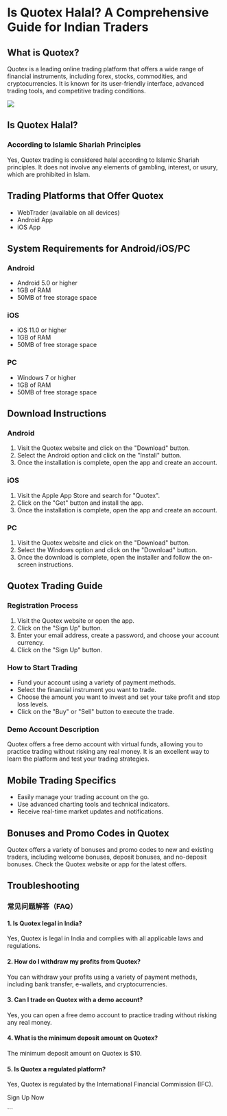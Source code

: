 # Is Quotex Halal? A Comprehensive Guide for Indian Traders

## What is Quotex?

Quotex is a leading online trading platform that offers a wide range of
financial instruments, including forex, stocks, commodities, and
cryptocurrencies. It is known for its user-friendly interface, advanced
trading tools, and competitive trading conditions.

[![](https://static.quotex.io/files/4_en/300_250.jpg)](https://traff.sbs/brokerqxlid)

## Is Quotex Halal?

### According to Islamic Shariah Principles

Yes, Quotex trading is considered halal according to Islamic Shariah
principles. It does not involve any elements of gambling, interest, or
usury, which are prohibited in Islam.

## Trading Platforms that Offer Quotex

-   WebTrader (available on all devices)
-   Android App
-   iOS App

## System Requirements for Android/iOS/PC

### Android

-   Android 5.0 or higher
-   1GB of RAM
-   50MB of free storage space

### iOS

-   iOS 11.0 or higher
-   1GB of RAM
-   50MB of free storage space

### PC

-   Windows 7 or higher
-   1GB of RAM
-   50MB of free storage space

## Download Instructions

### Android

1.  Visit the Quotex website and click on the "Download" button.
2.  Select the Android option and click on the "Install" button.
3.  Once the installation is complete, open the app and create an
    account.

### iOS

1.  Visit the Apple App Store and search for "Quotex".
2.  Click on the "Get" button and install the app.
3.  Once the installation is complete, open the app and create an
    account.

### PC

1.  Visit the Quotex website and click on the "Download" button.
2.  Select the Windows option and click on the "Download" button.
3.  Once the download is complete, open the installer and follow the
    on-screen instructions.

## Quotex Trading Guide

### Registration Process

1.  Visit the Quotex website or open the app.
2.  Click on the "Sign Up" button.
3.  Enter your email address, create a password, and choose your account
    currency.
4.  Click on the "Sign Up" button.

### How to Start Trading

-   Fund your account using a variety of payment methods.
-   Select the financial instrument you want to trade.
-   Choose the amount you want to invest and set your take profit and
    stop loss levels.
-   Click on the "Buy" or "Sell" button to execute the
    trade.

### Demo Account Description

Quotex offers a free demo account with virtual funds, allowing you to
practice trading without risking any real money. It is an excellent way
to learn the platform and test your trading strategies.

## Mobile Trading Specifics

-   Easily manage your trading account on the go.
-   Use advanced charting tools and technical indicators.
-   Receive real-time market updates and notifications.

## Bonuses and Promo Codes in Quotex

Quotex offers a variety of bonuses and promo codes to new and existing
traders, including welcome bonuses, deposit bonuses, and no-deposit
bonuses. Check the Quotex website or app for the latest offers.

## Troubleshooting

### 常见问题解答（FAQ）

#### 1. Is Quotex legal in India?

Yes, Quotex is legal in India and complies with all applicable laws and
regulations.

#### 2. How do I withdraw my profits from Quotex?

You can withdraw your profits using a variety of payment methods,
including bank transfer, e-wallets, and cryptocurrencies.

#### 3. Can I trade on Quotex with a demo account?

Yes, you can open a free demo account to practice trading without
risking any real money.

#### 4. What is the minimum deposit amount on Quotex?

The minimum deposit amount on Quotex is \$10.

#### 5. Is Quotex a regulated platform?

Yes, Quotex is regulated by the International Financial Commission
(IFC).

Sign Up Now

\`\`\`

